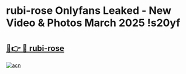 # rubi-rose Onlyfans Leaked - New Video & Photos March 2025 !s20yf

# <h2><a href="https://iviwz0.iuczelnia.edu.pl?title=rubi-rose&ref=s20yf">🔗👉 🔴 rubi-rose</a></h2>

[![acn](https://github.com/user-attachments/assets/0f9c940e-d8b0-45ae-aac7-cd30a18b3e1c)](https://iviwz0.iuczelnia.edu.pl?title=rubi-rose&ref=s20yf)

